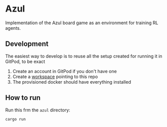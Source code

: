 # Azul

Implementation of the Azul board game as an environment for training RL agents.

## Development

The easiest way to develop is to reuse all the setup created for running it in GitPod, to be exact

1. Create an account in GitPod if you don't have one
2. Create a [workspace](https://gitpod.io/workspaces) pointing to this repo
3. The provisioned docker should have everything installed

## How to run

Run this frm the `azul` directory:

```bash
cargo run
```